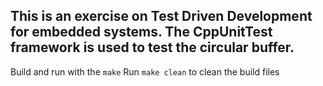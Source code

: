 This is an exercise on Test Driven Development for embedded systems. The CppUnitTest framework is used to test the circular buffer.
---

Build and run with the ```make```
Run ```make clean``` to clean the build files